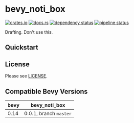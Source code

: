 bevy_noti_box
===========

[![crates.io](https://img.shields.io/crates/v/bevy_noti_box)](https://crates.io/crates/bevy_noti_box)
[![docs.rs](https://docs.rs/bevy_noti_box/badge.svg)](https://docs.rs/bevy_noti_box)
[![dependency status](https://deps.rs/repo/gitlab/kimtinh/bevy-noti-box/status.svg)](https://deps.rs/repo/gitlab/kimtinh/bevy-noti-box)
[![pipeline status](https://gitlab.com/kimtinh/bevy-noti-box/badges/master/pipeline.svg)](https://gitlab.com/kimtinh/bevy-noti-box/-/commits/master)

Drafting. Don't use this.


Quickstart
----------


License
-------

Please see [LICENSE](./LICENSE).


Compatible Bevy Versions
------------------------

| bevy | bevy_noti_box                  |
|------|------------------------------|
| 0.14 | 0.0.1, branch `master`       |